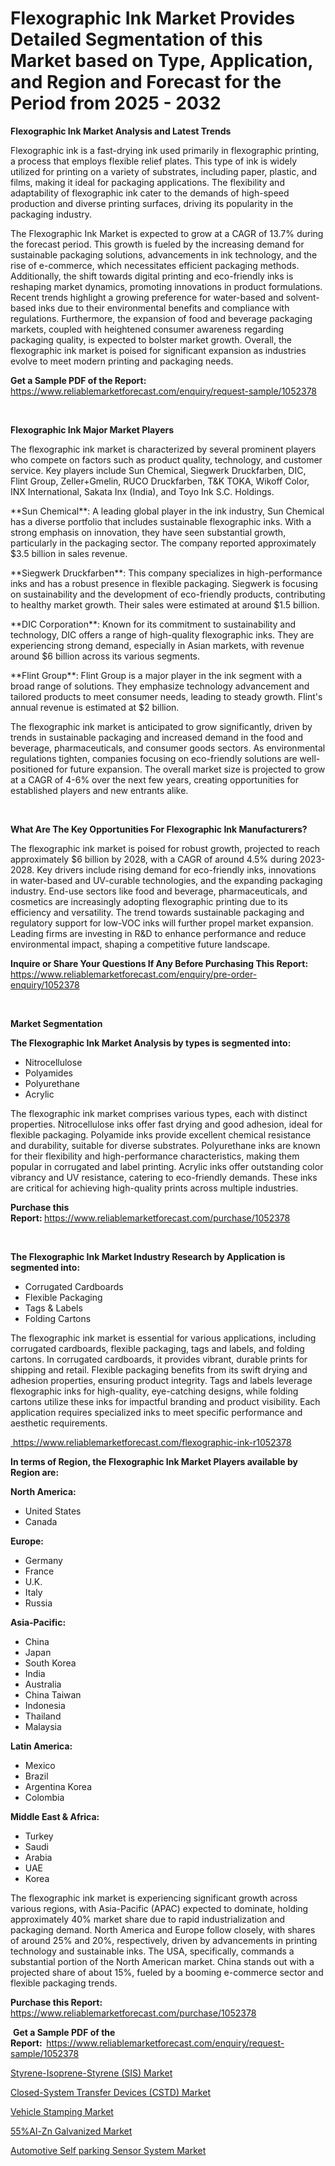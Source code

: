 <p><h1>Flexographic Ink Market Provides Detailed Segmentation of this Market based on Type, Application, and Region and Forecast for the Period from 2025 - 2032</h1></p><p><strong>Flexographic Ink Market Analysis and Latest Trends</strong></p>
<p><p>Flexographic ink is a fast-drying ink used primarily in flexographic printing, a process that employs flexible relief plates. This type of ink is widely utilized for printing on a variety of substrates, including paper, plastic, and films, making it ideal for packaging applications. The flexibility and adaptability of flexographic ink cater to the demands of high-speed production and diverse printing surfaces, driving its popularity in the packaging industry.</p><p>The Flexographic Ink Market is expected to grow at a CAGR of 13.7% during the forecast period. This growth is fueled by the increasing demand for sustainable packaging solutions, advancements in ink technology, and the rise of e-commerce, which necessitates efficient packaging methods. Additionally, the shift towards digital printing and eco-friendly inks is reshaping market dynamics, promoting innovations in product formulations. Recent trends highlight a growing preference for water-based and solvent-based inks due to their environmental benefits and compliance with regulations. Furthermore, the expansion of food and beverage packaging markets, coupled with heightened consumer awareness regarding packaging quality, is expected to bolster market growth. Overall, the flexographic ink market is poised for significant expansion as industries evolve to meet modern printing and packaging needs.</p></p>
<p><strong>Get a Sample PDF of the Report:&nbsp;</strong> <a href="https://www.reliablemarketforecast.com/enquiry/request-sample/1052378?utm_campaign=2224&utm_medium=2&utm_source=Github&utm_content=ia&utm_term=30012025&utm_id=flexographic-ink">https://www.reliablemarketforecast.com/enquiry/request-sample/1052378</a></p>
<p>&nbsp;</p>
<p><strong>Flexographic Ink Major Market Players</strong></p>
<p><p>The flexographic ink market is characterized by several prominent players who compete on factors such as product quality, technology, and customer service. Key players include Sun Chemical, Siegwerk Druckfarben, DIC, Flint Group, Zeller+Gmelin, RUCO Druckfarben, T&K TOKA, Wikoff Color, INX International, Sakata Inx (India), and Toyo Ink S.C. Holdings.</p><p>**Sun Chemical**: A leading global player in the ink industry, Sun Chemical has a diverse portfolio that includes sustainable flexographic inks. With a strong emphasis on innovation, they have seen substantial growth, particularly in the packaging sector. The company reported approximately $3.5 billion in sales revenue.</p><p>**Siegwerk Druckfarben**: This company specializes in high-performance inks and has a robust presence in flexible packaging. Siegwerk is focusing on sustainability and the development of eco-friendly products, contributing to healthy market growth. Their sales were estimated at around $1.5 billion.</p><p>**DIC Corporation**: Known for its commitment to sustainability and technology, DIC offers a range of high-quality flexographic inks. They are experiencing strong demand, especially in Asian markets, with revenue around $6 billion across its various segments.</p><p>**Flint Group**: Flint Group is a major player in the ink segment with a broad range of solutions. They emphasize technology advancement and tailored products to meet consumer needs, leading to steady growth. Flint's annual revenue is estimated at $2 billion.</p><p>The flexographic ink market is anticipated to grow significantly, driven by trends in sustainable packaging and increased demand in the food and beverage, pharmaceuticals, and consumer goods sectors. As environmental regulations tighten, companies focusing on eco-friendly solutions are well-positioned for future expansion. The overall market size is projected to grow at a CAGR of 4-6% over the next few years, creating opportunities for established players and new entrants alike.</p></p>
<p>&nbsp;</p>
<p><strong>What Are The Key Opportunities For Flexographic Ink Manufacturers?</strong></p>
<p><p>The flexographic ink market is poised for robust growth, projected to reach approximately $6 billion by 2028, with a CAGR of around 4.5% during 2023-2028. Key drivers include rising demand for eco-friendly inks, innovations in water-based and UV-curable technologies, and the expanding packaging industry. End-use sectors like food and beverage, pharmaceuticals, and cosmetics are increasingly adopting flexographic printing due to its efficiency and versatility. The trend towards sustainable packaging and regulatory support for low-VOC inks will further propel market expansion. Leading firms are investing in R&D to enhance performance and reduce environmental impact, shaping a competitive future landscape.</p></p>
<p><strong>Inquire or Share Your Questions If Any Before Purchasing This Report:</strong> <a href="https://www.reliablemarketforecast.com/enquiry/pre-order-enquiry/1052378?utm_campaign=2224&utm_medium=2&utm_source=Github&utm_content=ia&utm_term=30012025&utm_id=flexographic-ink">https://www.reliablemarketforecast.com/enquiry/pre-order-enquiry/1052378</a></p>
<p>&nbsp;</p>
<p><strong>Market Segmentation</strong></p>
<p><strong>The Flexographic Ink Market Analysis by types is segmented into:</strong></p>
<p><ul><li>Nitrocellulose</li><li>Polyamides</li><li>Polyurethane</li><li>Acrylic</li></ul></p>
<p><p>The flexographic ink market comprises various types, each with distinct properties. Nitrocellulose inks offer fast drying and good adhesion, ideal for flexible packaging. Polyamide inks provide excellent chemical resistance and durability, suitable for diverse substrates. Polyurethane inks are known for their flexibility and high-performance characteristics, making them popular in corrugated and label printing. Acrylic inks offer outstanding color vibrancy and UV resistance, catering to eco-friendly demands. These inks are critical for achieving high-quality prints across multiple industries.</p></p>
<p><strong>Purchase this Report:&nbsp;</strong><a href="https://www.reliablemarketforecast.com/purchase/1052378?utm_campaign=2224&utm_medium=2&utm_source=Github&utm_content=ia&utm_term=30012025&utm_id=flexographic-ink">https://www.reliablemarketforecast.com/purchase/1052378</a></p>
<p>&nbsp;</p>
<p><strong>The Flexographic Ink Market Industry Research by Application is segmented into:</strong></p>
<p><ul><li>Corrugated Cardboards</li><li>Flexible Packaging</li><li>Tags & Labels</li><li>Folding Cartons</li></ul></p>
<p><p>The flexographic ink market is essential for various applications, including corrugated cardboards, flexible packaging, tags and labels, and folding cartons. In corrugated cardboards, it provides vibrant, durable prints for shipping and retail. Flexible packaging benefits from its swift drying and adhesion properties, ensuring product integrity. Tags and labels leverage flexographic inks for high-quality, eye-catching designs, while folding cartons utilize these inks for impactful branding and product visibility. Each application requires specialized inks to meet specific performance and aesthetic requirements.</p></p>
<p><a href="https://www.reliablemarketforecast.com/flexographic-ink-r1052378?utm_campaign=2224&utm_medium=2&utm_source=Github&utm_content=ia&utm_term=30012025&utm_id=flexographic-ink">&nbsp;https://www.reliablemarketforecast.com/flexographic-ink-r1052378</a></p>
<p><strong>In terms of Region, the Flexographic Ink Market Players available by Region are:</strong></p>
<p>
    <p> <strong> North America: </strong>
        <ul>
            <li>United States</li>
            <li>Canada</li>
        </ul>
        </p> 
    <p> <strong> Europe: </strong>
        <ul>
            <li>Germany</li>
            <li>France</li>
            <li>U.K.</li>
            <li>Italy</li>
            <li>Russia</li>
        </ul>
        </p> 
    <p> <strong> Asia-Pacific: </strong>
        <ul>
            <li>China</li>
            <li>Japan</li>
            <li>South Korea</li>
            <li>India</li>
            <li>Australia</li>
            <li>China Taiwan</li>
            <li>Indonesia</li>
            <li>Thailand</li>
            <li>Malaysia</li>
        </ul>
        </p> 
    <p> <strong> Latin America: </strong>
        <ul>
            <li>Mexico</li>
            <li>Brazil</li>
            <li>Argentina Korea</li>
            <li>Colombia</li>
        </ul>
        </p> 
    <p> <strong> Middle East & Africa: </strong>
        <ul>
            <li>Turkey</li>
            <li>Saudi</li>
            <li>Arabia</li>
            <li>UAE</li>
            <li>Korea</li>
        </ul>
    </p>
    </p>
<p><p>The flexographic ink market is experiencing significant growth across various regions, with Asia-Pacific (APAC) expected to dominate, holding approximately 40% market share due to rapid industrialization and packaging demand. North America and Europe follow closely, with shares of around 25% and 20%, respectively, driven by advancements in printing technology and sustainable inks. The USA, specifically, commands a substantial portion of the North American market. China stands out with a projected share of about 15%, fueled by a booming e-commerce sector and flexible packaging trends.</p></p>
<p><strong>Purchase this Report: </strong><a href="https://www.reliablemarketforecast.com/purchase/1052378?utm_campaign=2224&utm_medium=2&utm_source=Github&utm_content=ia&utm_term=30012025&utm_id=flexographic-ink">https://www.reliablemarketforecast.com/purchase/1052378</a></p>
<p>&nbsp;<strong>Get a Sample PDF of the Report:&nbsp;&nbsp;</strong><a href="https://www.reliablemarketforecast.com/enquiry/request-sample/1052378?utm_campaign=2224&utm_medium=2&utm_source=Github&utm_content=ia&utm_term=30012025&utm_id=flexographic-ink">https://www.reliablemarketforecast.com/enquiry/request-sample/1052378</a></p>
<p><strong></strong></p>
<p><p><a href="https://www.linkedin.com/pulse/examining-ups-downs-styrene-isoprene-styrene-sis-market-c6ruc?utm_campaign=2224&utm_medium=2&utm_source=Github&utm_content=ia&utm_term=30012025&utm_id=flexographic-ink">Styrene-Isoprene-Styrene (SIS) Market</a></p><p><a href="https://www.linkedin.com/pulse/closed-system-transfer-devices-cstd-market-size-foreign-opportunities-gydve?utm_campaign=2224&utm_medium=2&utm_source=Github&utm_content=ia&utm_term=30012025&utm_id=flexographic-ink">Closed-System Transfer Devices (CSTD) Market</a></p><p><a href="https://github.com/nemcemakoi/Market-Research-Report-List-1/blob/main/vehicle-stamping-market.md?utm_campaign=2224&utm_medium=2&utm_source=Github&utm_content=ia&utm_term=30012025&utm_id=flexographic-ink">Vehicle Stamping Market</a></p><p><a href="https://www.linkedin.com/pulse/55al-zn-galvanized-market-analysis-product-segmentation-regional-cri4c?utm_campaign=2224&utm_medium=2&utm_source=Github&utm_content=ia&utm_term=30012025&utm_id=flexographic-ink">55%Al-Zn Galvanized Market</a></p><p><a href="https://github.com/rushanday/Market-Research-Report-List-1/blob/main/automotive-self-parking-sensor-system-market.md?utm_campaign=2224&utm_medium=2&utm_source=Github&utm_content=ia&utm_term=30012025&utm_id=flexographic-ink">Automotive Self parking Sensor System Market</a></p></p>